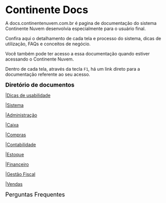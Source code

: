  <font color="black" size="6em"><b>Continente Docs</font></b>

A docs.continentenuvem.com.br é pagina de documentação do sistema Continente Nuvem desenvolvia especialmente para o usuário final. 

Confira aqui o detalhamento de cada tela e processo do sistema,  dicas de utilização, FAQs e conceitos de negócio. 

Você também pode ter acesso a essa documentação quando estiver acessando o Continente Nuvem. 

Dentro de cada tela, através da tecla `F1`, há um link direto para a documentação referente ao seu acesso.



 <font color="black" size="4em"><b>Diretório de documentos  </font></b>

|[Dicas de usabilidade](dicas.md)

|[Sistema](sistema.md)

|[Administração](administracao.md)

|[Caixa](caixa.md)

|[Compras](compras.md)

|[Contabilidade](contabilidade.md)

|[Estoque](estoque.md)

|[Financeiro](financeiro.md)

|[Gestão Fiscal](gestao_fiscal.md)

|[Vendas](vendas.md)



 <font color="black" size="4em">Perguntas Frequentes</font>

